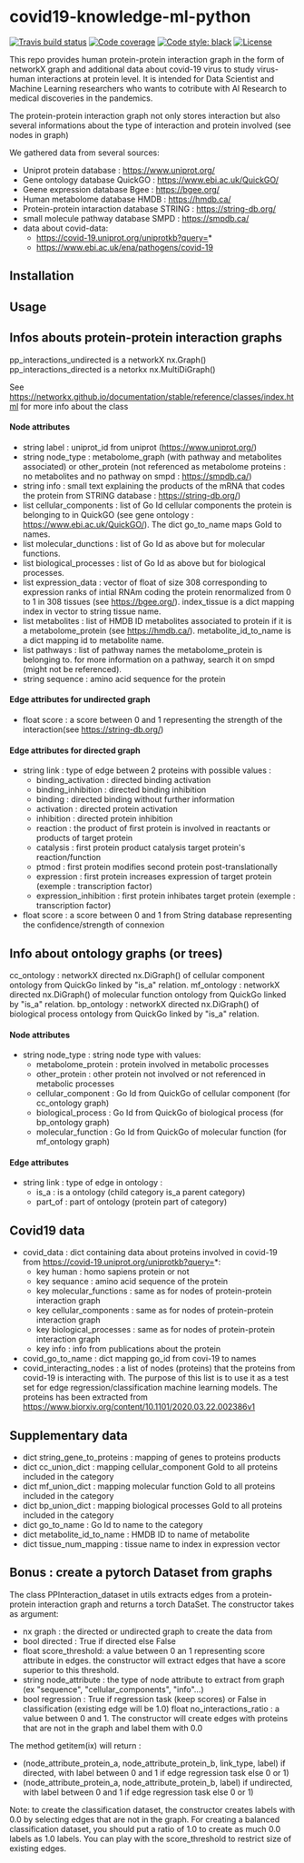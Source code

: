 # covid19-knowledge-ml-python
[![Travis build status](https://travis-ci.com/Synergetic-ai/Bio-knowledge-graph-python.svg)](https://travis-ci.com/Synergetic-ai/Bio-knowledge-graph-python)
[![Code coverage](https://codecov.io/github/Synergetic-ai/Bio-knowledge-graph-python/coverage.svg)](https://codecov.io/github/Synergetic-ai/Bio-knowledge-graph-python)
[![Code style: black](https://img.shields.io/badge/code%20style-black-000000.svg)](https://github.com/ambv/black)
[![License](https://img.shields.io/badge/License-Apache%202.0-blue.svg)](https://opensource.org/licenses/Apache-2.0)


This repo provides human protein-protein interaction graph in the form of networkX graph and additional data about covid-19 virus to study virus-human interactions at protein level. It is intended for Data Scientist and Machine Learning researchers who wants to cotribute with AI Research to medical discoveries in the pandemics. 

The protein-protein interaction graph not only stores interaction but also several informations about the type of interaction and protein involved (see nodes in graph)

We gathered data from several sources:

* Uniprot protein database : https://www.uniprot.org/
* Gene ontology database QuickGO : https://www.ebi.ac.uk/QuickGO/
* Geene expression database Bgee : https://bgee.org/
* Human metabolome database HMDB : https://hmdb.ca/
* Protein-protein intaraction database STRING : https://string-db.org/
* small molecule pathway database SMPD : https://smpdb.ca/
* data about covid-data:
  * https://covid-19.uniprot.org/uniprotkb?query=*
  * https://www.ebi.ac.uk/ena/pathogens/covid-19

## Installation

## Usage
  
## Infos abouts protein-protein interaction graphs

pp_interactions_undirected is a networkX nx.Graph() 
pp_interactions_directed is a netorkx nx.MultiDiGraph()

See https://networkx.github.io/documentation/stable/reference/classes/index.html for more info about the class

#### Node attributes

* string label : uniprot_id from uniprot (https://www.uniprot.org/)
* string node_type : metabolome_graph (with pathway and metabolites associated) or other_protein (not referenced as metabolome proteins : no metabolites and no pathway on smpd : https://smpdb.ca/)
* string info : small text explaining the products of the mRNA that codes the protein from STRING database : https://string-db.org/)
* list cellular_components : list of Go Id cellular components the protein is belonging to in QuickGO (see gene ontology : https://www.ebi.ac.uk/QuickGO/). The dict go_to_name maps GoId to names.
* list molecular_dunctions : list of Go Id as above but for molecular functions.
* list biological_processes : list of Go Id as above but for biological processes.
* list expression_data : vector of float of size 308 corresponding to expression ranks of intial RNAm coding the protein renormalized from 0 to 1 in 308 tissues (see https://bgee.org/). index_tissue is a dict mapping index in vector to string tissue name.
* list metabolites : list of HMDB ID metabolites associated to protein if it is a metabolome_protein (see https://hmdb.ca/). metabolite_id_to_name is a dict mapping id to metabolite name.
* list pathways : list of pathway names the metabolome_protein is belonging to. for more information on a pathway, search it on smpd (might not be referenced).
* string sequence : amino acid sequence for the protein

#### Edge attributes for undirected graph

* float score : a score between 0 and 1 representing the strength of the interaction(see https://string-db.org/)

#### Edge attributes for directed graph

* string link : type of edge between 2 proteins with possible values :
  * binding_activation : directed binding activation
  * binding_inhibition : directed binding inhibition
  * binding : directed binding without further information
  * activation : directed protein activation
  * inhibition : directed protein inhibition
  * reaction : the product of first protein is involved in reactants or products of target protein
  * catalysis : first protein product catalysis target protein's reaction/function
  * ptmod : first protein modifies second protein post-translationally
  * expression : first protein increases expression of target protein (exemple : transcription factor)
  * expression_inhibition : first protein inhibates target protein (exemple : transcription factor)
* float score : a score between 0 and 1 from String database representing the confidence/strength of connexion

## Info about ontology graphs (or trees)

cc_ontology : networkX directed nx.DiGraph() of cellular component ontology from QuickGo linked by "is_a" relation.
mf_ontology : networkX directed nx.DiGraph() of molecular function ontology from QuickGo linked by "is_a" relation.
bp_ontology : networkX directed nx.DiGraph() of biological process ontology from QuickGo linked by "is_a" relation.

#### Node attributes

* string node_type : string node type with values:
  * metabolome_protein : protein involved in metabolic processes
  * other_protein : other protein not involved or not referenced in metabolic processes
  * cellular_component : Go Id from QuickGo of cellular component (for cc_ontology graph)
  * biological_process : Go Id from QuickGo of biological process (for bp_ontology graph)
  * molecular_function : Go Id from QuickGo of molecular function (for mf_ontology graph)
  
#### Edge attributes

* string link : type of edge in ontology :
  * is_a : is a ontology (child category is_a parent category)
  * part_of : part of ontology (protein part of category)
  
## Covid19 data

* covid_data : dict containing data about proteins involved in covid-19 from https://covid-19.uniprot.org/uniprotkb?query=*:
  * key human : homo sapiens protein or not
  * key sequance : amino acid sequence of the protein
  * key molecular_functions : same as for nodes of protein-protein interaction graph
  * key cellular_components : same as for nodes of protein-protein interaction graph
  * key biological_processes : same as for nodes of protein-protein interaction graph
  * key info : info from publications about the protein
* covid_go_to_name : dict mapping go_id from covi-19 to names
* covid_interacting_nodes : a list of nodes (proteins) that the proteins from covid-19 is interacting with. The purpose of this list is to use it as a test set for edge regression/classification machine learning models. The proteins has been extracted from https://www.biorxiv.org/content/10.1101/2020.03.22.002386v1
  
## Supplementary data

* dict string_gene_to_proteins : mapping of genes to proteins products
* dict cc_union_dict : mapping cellular_component GoId to all proteins included in the category
* dict mf_union_dict : mapping molecular function GoId to all proteins included in the category
* dict bp_union_dict : mapping biological processes GoId to all proteins included in the category
* dict go_to_name : Go Id to name to the category
* dict metabolite_id_to_name : HMDB ID to name of metabolite
* dict tissue_num_mapping : tissue name to index in expression vector

## Bonus : create a pytorch Dataset from graphs

The class PPInteraction_dataset in utils extracts edges from a protein-protein interaction graph and returns a torch DataSet. The constructor takes as argument:

* nx graph : the directed or undirected graph to create the data from
* bool directed : True if directed else False
* float score_threshold: a value between 0 an 1 representing score attribute in edges. the constructor will extract edges that have a score superior to this threshold.
* string node_attribute : the type of node attribute to extract from graph (ex "sequence", "cellular_components", "info"...)
* bool regression : True if regression task (keep scores) or False in classification (existing edge will be 1.0)
float no_interactions_ratio : a value between 0 and 1. The constructor will create edges with proteins that are not in the graph and label them with 0.0

The method getitem(ix) will return :
* (node_attribute_protein_a, node_attribute_protein_b, link_type, label) if directed, with label between 0 and 1 if edge regression task else 0 or 1)
* (node_attribute_protein_a, node_attribute_protein_b, label) if undirected, with label between 0 and 1 if edge regression task else 0 or 1)

Note: to create the classification dataset, the constructor creates labels with 0.0 by selecting edges that are not in the graph. For creating a balanced classification dataset, you should put a ratio of 1.0 to create as much 0.0 labels as 1.0 labels. You can play with the score_threshold to restrict size of existing edges.

